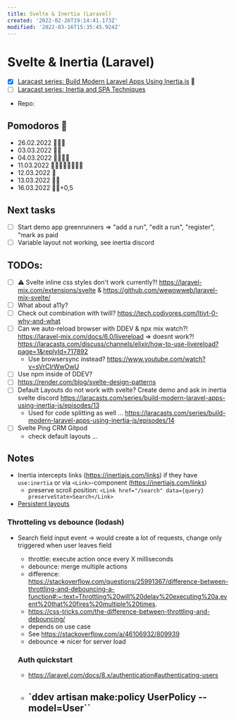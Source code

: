 ```yaml
---
title: Svelte & Inertia (Laravel)
created: '2022-02-26T19:14:41.173Z'
modified: '2022-03-16T15:35:45.924Z'
---
```


# Svelte & Inertia (Laravel)

- [x] [Laracast series: Build Modern Laravel Apps Using Inertia.js](https://laracasts.com/series/build-modern-laravel-apps-using-inertia-js) 🥳
- [ ] [Laracast series: Inertia and SPA Techniques](https://laracasts.com/series/inertia-and-spa-techniques)

- Repo: 

## Pomodoros 🍅

- 26.02.2022 🍅🍅🍅
- 03.03.2022 🍅🍅
- 04.03.2022 🍅🍅🍅🍅
- 11.03.2022 🍅🍅🍅🍅🍅🍅🍅🍅
- 12.03.2022 🍅
- 13.03.2022 🍅🍅
- 16.03.2022 🍅🍅+0,5

## Next tasks

- [ ] Start demo app greenrunners => "add a run", "edit a run", "register", "mark as paid
- [ ] Variable layout not working, see inertia discord

## TODOs:

- [ ] ⚠️ Svelte inline css styles don't work currently?! https://laravel-mix.com/extensions/svelte & https://github.com/wewowweb/laravel-mix-svelte/
- [ ] What about a11y?
- [ ] Check out combination with twill? https://tech.codivores.com/ltivt-0-why-and-what
- [ ] Can we auto-reload browser with DDEV & npx mix watch?! https://laravel-mix.com/docs/6.0/livereload  => doesnt work?! https://laracasts.com/discuss/channels/elixir/how-to-use-livereload?page=1&replyId=717892
  - Use browsersync instead? https://www.youtube.com/watch?v=sVrClrWwOwU
- [ ] Use npm inside of DDEV? 
- [ ] https://render.com/blog/svelte-design-patterns
- [ ] Default Layouts do not work with svelte? Create demo and ask in inertia svelte discord https://laracasts.com/series/build-modern-laravel-apps-using-inertia-js/episodes/13 
    - Used for code splitting as well ... https://laracasts.com/series/build-modern-laravel-apps-using-inertia-js/episodes/14 
- [ ] Svelte Ping CRM Gitpod 
    - check default layouts ...

## Notes

- Inertia intercepts links (https://inertiajs.com/links) if they have `use:inertia` or via `<Link>`-component (https://inertiajs.com/links)
  - preserve scroll position: `<Link href="/search" data={query} preserveState>Search</Link>`
- [Persistent layouts](https://inertiajs.com/pages#persistent-layouts)

### Throtteling vs debounce (lodash)

- Search field input event -> would create a lot of requests, change only triggered when user leaves field
  - throttle: execute action once every X milliseconds
  - debounce: merge multiple actions
  - difference: https://stackoverflow.com/questions/25991367/difference-between-throttling-and-debouncing-a-function#:~:text=Throttling%20will%20delay%20executing%20a,event%20that%20fires%20multiple%20times.
  - https://css-tricks.com/the-difference-between-throttling-and-debouncing/
  - depends on use case 
  - See https://stackoverflow.com/a/46106932/809939
  - debounce => nicer for server load

  ### Auth quickstart

  - https://laravel.com/docs/8.x/authentication#authenticating-users
  - `ddev artisan make:policy UserPolicy --model=User``
    - 
